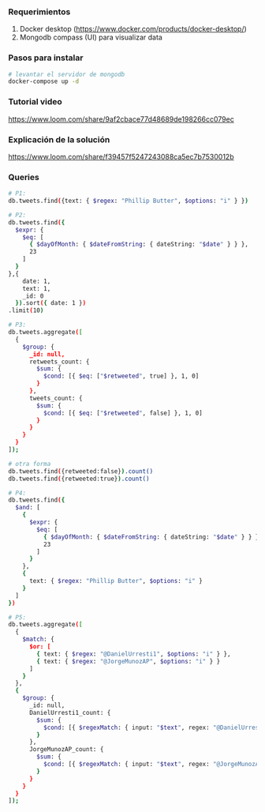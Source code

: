 ### Requerimientos

1. Docker desktop (https://www.docker.com/products/docker-desktop/)
2. Mongodb compass (UI) para visualizar data

### Pasos para instalar

```bash
# levantar el servidor de mongodb
docker-compose up -d
```

### Tutorial video

https://www.loom.com/share/9af2cbace77d48689de198266cc079ec

### Explicación de la solución

https://www.loom.com/share/f39457f5247243088ca5ec7b7530012b


### Queries

```bash
# P1:
db.tweets.find({text: { $regex: "Phillip Butter", $options: "i" } })
```

```bash
# P2:
db.tweets.find({
  $expr: {
    $eq: [
      { $dayOfMonth: { $dateFromString: { dateString: "$date" } } },
      23
    ]
  }
},{
    date: 1,
    text: 1,
    _id: 0
  }).sort({ date: 1 })
.limit(10)
```

```bash
# P3:
db.tweets.aggregate([
  {
    $group: {
      _id: null,
      retweets_count: {
        $sum: {
          $cond: [{ $eq: ["$retweeted", true] }, 1, 0]
        }
      },
      tweets_count: {
        $sum: {
          $cond: [{ $eq: ["$retweeted", false] }, 1, 0]
        }
      }
    }
  }
]);

# otra forma
db.tweets.find({retweeted:false}).count()
db.tweets.find({retweeted:true}).count()
```

```bash
# P4:
db.tweets.find({
  $and: [
    {
      $expr: {
        $eq: [
          { $dayOfMonth: { $dateFromString: { dateString: "$date" } } },
          23
        ]
      }
    },
    {
      text: { $regex: "Phillip Butter", $options: "i" }
    }
  ]
})
```

```bash
# P5: 
db.tweets.aggregate([
  {
    $match: {
      $or: [
        { text: { $regex: "@DanielUrresti1", $options: "i" } },
        { text: { $regex: "@JorgeMunozAP", $options: "i" } }
      ]
    }
  },
  {
    $group: {
      _id: null,
      DanielUrresti1_count: {
        $sum: {
          $cond: [{ $regexMatch: { input: "$text", regex: "@DanielUrresti1", options: "i" } }, 1, 0]
        }
      },
      JorgeMunozAP_count: {
        $sum: {
          $cond: [{ $regexMatch: { input: "$text", regex: "@JorgeMunozAP", options: "i" } }, 1, 0]
        }
      }
    }
  }
]);
```